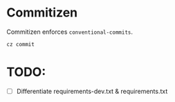 
# Commitizen

Commitizen enforces `conventional-commits`. 

```sh
cz commit
```




# TODO:

- [ ] Differentiate requirements-dev.txt & requirements.txt